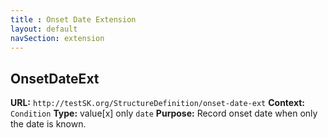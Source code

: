 ```yaml
--- 
title : Onset Date Extension
layout: default
navSection: extension
---
```


## OnsetDateExt

**URL:** `http://testSK.org/StructureDefinition/onset-date-ext`
**Context:** `Condition`
**Type:** value[x] only `date`
**Purpose:** Record onset date when only the date is known.